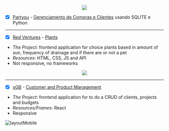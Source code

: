<p align="center">
<img src="https://user-images.githubusercontent.com/46378210/75095204-53928c80-5571-11ea-9638-61e5a0d25f8c.png"/>
</p>

- [X] [Partyou](https://partyou.com.br/) - [Gerenciamento de Compras e Clientes](https://github.com/Diana-ops/desafio-partyou) usando SQLITE e Python 

<hr>

- [X] [Red Ventures](https://www.redventures.com/) - [Plants](https://github.com/Diana-ops/selectiveProcesses-lisf-of-projects/tree/master/red-venturess)
- *The Project:* frontend application for choice plants based in amount of sun, frequency of drainage and if there are or not a pet
- *Resources*: HTML, CSS, JS and API
- Not responsive, no frameworks 

<p align="center">
  <img src="https://user-images.githubusercontent.com/46378210/72853358-ea78da00-3c8f-11ea-9388-df008cc4faa9.png"/>
</p>

<hr>

- [X] [xGB](https://xgb.com.br/) - [Customer and Product Management](https://github.com/Diana-ops/selectiveProcesses-lisf-of-projects/tree/master/xgb)

- *The Project*: frontend application for to do a CRUD of clients, projects and budgets  
- *Resources/Frames*: React 
- Responsive 

![layoutMobile](https://user-images.githubusercontent.com/46378210/75941390-4d07ed00-5e6e-11ea-9696-c39ee11bea3d.png)

